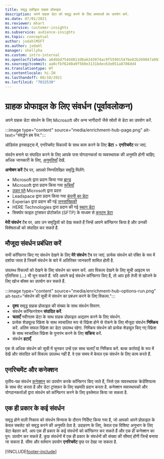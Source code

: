 ```yaml
---
title: समृद्ध एकीकृत ग्राहक प्रोफाइल
description: अपने ग्राहक डेटा को समृद्ध करने के लिए क्षमताओं का उपयोग करें.
ms.date: 07/01/2021
ms.reviewer: mhart
ms.service: customer-insights
ms.subservice: audience-insights
ms.topic: conceptual
author: jodahlMSFT
ms.author: jodahl
manager: shellyha
ms.custom: intro-internal
ms.openlocfilehash: a64bbd754d4013d0a6243074ac9f55991547be82b269047a9937b583baf98697
ms.sourcegitcommit: aa0cfbf6240a9f560e3131bdec63e051a8786dd4
ms.translationtype: HT
ms.contentlocale: hi-IN
ms.lasthandoff: 08/10/2021
ms.locfileid: "7032530"
---
```

# <a name="enrichment-for-customer-profiles-preview"></a>ग्राहक प्रोफाइल के लिए संवर्धन (पूर्वावलोकन)

अपने ग्राहक डेटा संवर्धन के लिए Microsoft और अन्य भागीदारों जैसे स्रोतों से डेटा का उपयोग करें.

:::image type="content" source="media/enrichment-hub-page.png" alt-text="संवर्द्धन हब पेज.":::

ऑडियंस इनसाइट्स में, एनरिचमेंट विकल्पों के साथ काम करने के लिए **डेटा** > **एनरिचमेंट** पर जाएं.  

संवर्दन बनाने या संपादित करने के लिए आपके पास योगदानकर्ता या व्यवस्थापक की अनुमति होनी चाहिए. अधिक जानकारी के लिए, [अनुमतियाँ](permissions.md) देखें.

**अन्वेषण करें** टैब पर, आपको निम्नलिखित समृद्धि मिलेंगे:

- Microsoft द्वारा प्रदान किया गया [ब्रान्ड](enrichment-microsoft.md)
- Microsoft द्वारा प्रदान किया गया [रूचियाँ](enrichment-microsoft.md)
- [उन्नत पते](enrichment-enhanced-addresses.md) Microsoft द्वारा प्रदत्त
- Leadspace द्वारा प्रदान किया गया [कंपनी का डेटा](enrichment-leadspace.md)
- Experian द्वारा प्रदान की गई [जनसांख्यिकी](enrichment-experian.md)
- HERE Technologies द्वारा प्रदान की गई [स्थान डेटा](enrichment-here.md)
- सिक्योर फाइल ट्रांसफर प्रोटोकॉल (SFTP) के माध्यम से [कस्टम डेटा](enrichment-SFTP-custom-import.md)

**मेरी संवर्धन** टैब पर, आप उन समृद्धियों को देख सकते हैं जिन्हें आपने कॉन्फ़िगर किया है और उनकी विशेषताओं को संपादित कर सकतें हैं.

## <a name="manage-existing-enrichments"></a>मौजूदा संवर्धन प्रबंधित करें

सभी कॉन्फ़िगर किए गए संवर्धन देखने के लिए **मेरे संवर्धन** टैब पर जाएं. प्रत्येक संवर्धन को पंक्ति के रूप में दर्शाया जाता है जिसमें संवर्धन के बारे में अतिरिक्त जानकारी शामिल होती है.

उपलब्ध विकल्पों को देखने के लिए संवर्धन का चयन करें. आप विकल्प देखने के लिए सूची आइटम पर एलिप्सिस (...) भी चुन सकते हैं. यदि आपने कई संवर्धन कॉन्फ़िगर किए हैं, तो आप इसे तेजी से खोजने के लिए खोज बॉक्स का उपयोग कर सकते हैं.

:::image type="content" source="media/enrichment-hub-options-run.png" alt-text="संवर्धन की सूची में संवर्धन का प्रबंधन करने के लिए विकल्प.":::

- **दृश्य** समृद्ध ग्राहक प्रोफाइल की संख्या के साथ संवर्धन विवरण.
- संवर्धन कॉन्फ़िगरेशन **संपादित करें**.
- **चलाएँ** नवीनतम डेटा के साथ ग्राहक प्रोफ़ाइल अद्यतन करने के लिए संवर्धन.
- प्रत्येक शेड्यूल्ड रिफ्रेश के साथ स्वचालित रूप से रिफ्रेश होने से रोकने के लिए मौजूदा संवर्धन **निष्क्रिय** करें. अंतिम सफल रिफ्रेश का डेटा उपलब्ध रहेगा. निष्क्रिय संवर्धन को प्रत्येक शेड्यूल किए गए रिफ्रेश के साथ स्वचालित रिफ्रेश के पुनारंभ करने के लिए **सक्रिय** करें.
- संवर्धन **हटाएँ**.

एक से अधिक संवर्धन को सूची में चुनकर उन्हें एक साथ चलाएँ या निष्क्रिय करें. बल्क कार्रवाई के रूप में देखें और संपादित करें विकल्प उपलब्ध नहीं हैं. वे एक समय में केवल एक संवर्धन के लिए काम करते हैं.

## <a name="enrichments-and-connections"></a>एनरिचमेंट और कनेक्शन

तृतीय-पक्ष संवर्धन [कनेक्शन](connections.md) का उपयोग करके कॉन्फ़िगर किए जाते हैं, जिसे एक व्यवस्थापक क्रेडेंशियल्स के साथ सेट करता है और डेटा ट्रांसफ़र के लिए सहमति प्रदान करता है. कनेक्शन व्यवस्थापकों और योगदानकर्ताओं द्वारा संवर्धन को कॉन्फ़िगर करने के लिए इस्तेमाल किया जा सकता है.  

## <a name="multiple-enrichments-of-the-same-type"></a>एक ही प्रकार के कई संवर्धन

समृद्ध होने वाली निकाय को संवर्धन विन्यास के दौरान निर्दिष्ट किया गया है, जो आपको अपने प्रोफ़ाइल के केवल सबसेट को समृद्ध करने की अनुमति देता है. उदाहरण के लिए, केवल एक विशिष्ट अनुभाग के लिए डेटा बेहतर करें. आप एक ही प्रकार के कई संवर्धनों को कॉन्फ़िगर कर सकते हैं और एक ही कनेक्शन का पुन: उपयोग कर सकते हैं. कुछ संवर्धनों में एक ही प्रकार के संवर्धनों की संख्या की सीमाएं होंगी जिन्हें बनाया जा सकता है. सीमा और वर्तमान उपयोग **एनरिचमेंट** पृष्ठ पर देखा जा सकता है.

[!INCLUDE[footer-include](../includes/footer-banner.md)]
